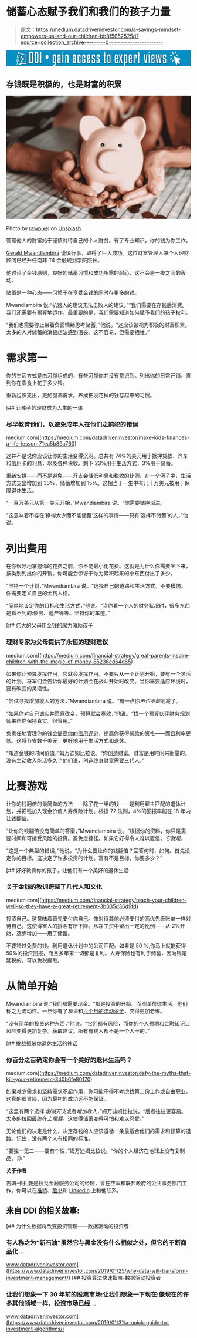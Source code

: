 # 储蓄心态赋予我们和我们的孩子力量

> 原文：<https://medium.datadriveninvestor.com/a-savings-mindset-empowers-us-and-our-children-bb8f5652525d?source=collection_archive---------0----------------------->

[![](img/26f4cbdd7af11bf2fd8afa11d1c8eace.png)](http://www.track.datadriveninvestor.com/1B9E)

## 存钱既是积极的，也是财富的积累

![](img/dfce8e79b78b7559be355b7d4c057ca2.png)

Photo by [rawpixel](https://unsplash.com/@rawpixel?utm_source=medium&utm_medium=referral) on [Unsplash](https://unsplash.com?utm_source=medium&utm_medium=referral)

管理他人的财富始于谨慎对待自己的个人财务。有了专业知识，你的钱为你工作。

[Gerald Mwandiambira](https://twitter.com/askgeraldcfp) 谨慎行事，取得了巨大成功。这位财富管理人兼个人理财顾问已经升任南非 T4 金融规划学院院长。

他讨论了金钱原则，良好的储蓄习惯和成功所需的耐心，这不会是一夜之间的轰动。

储蓄是一种心态——习惯于在享受金钱的同时存更多的钱。

Mwandiambira 说:“机器人的建议无法击败人的建议。”“我们需要在存钱后消费。我们还需要有预算地运作。最重要的是，我们需要知道如何赋予我们的孩子权利。

“我们也需要停止带着负面情绪思考储蓄，”他说。“这应该被视为积极的财富积累。太多的人对储蓄的消极想法感到沮丧。这不容易，但需要牺牲。”

# 需求第一

你的生活方式是由习惯组成的，有些习惯你并没有意识到。列出你的日常开销，直到你在零食上花了多少钱。

重新组织支出，更加强调需求。养成把没花掉的钱存起来的习惯。

[](https://medium.com/datadriveninvestor/make-kids-finances-a-life-lesson-71ea5b89a760) [## 让孩子的理财成为人生的一课

### 尽早教育他们，以避免成年人在他们之前犯的错误

medium.com](https://medium.com/datadriveninvestor/make-kids-finances-a-life-lesson-71ea5b89a760) 

这并不是说你应该让你的生活变得沉闷。总共有 74%的美元用于抵押贷款、汽车和信用卡的利息，以及各种税收。剩下 23%用于生活方式，3%用于储蓄。

重新安排——而不是避免——开支会降低利息和税收的比例。在一个例子中，生活方式支出增加到 33%，储蓄增加到 15%。这相当于一生中有几十万美元被用于保障退休生活。

“一百万美元从第一美元开始，”Mwandiambira 说。“你需要循序渐进。

“这意味着不存在‘挣得太少而不能储蓄’这样的事情——只有‘选择不储蓄’的人，”他说。

# 列出费用

在你很好地掌握你的花费之前，你不能最小化花费。这就是为什么你需要坐下来，按类别列出你的开销。你可能会惊讶于你为累积起来的小东西付出了多少。

“坚持一个计划，”Mwandiambira 说。“选择自己的道路和生活方式。不要模仿。你需要定义自己的金钱人格。

“简单地设定你的目标和生活方式，”他说。“当你看一个人的财务状况时，很多东西是看不到的:债务、遗产等等。坚持你的车道。”

[](https://medium.com/financial-strategy/great-parents-inspire-children-with-the-magic-of-money-85236cd64d65) [## 伟大的父母用金钱的魔力激励孩子

### 理财专家为父母提供了永恒的理财建议

medium.com](https://medium.com/financial-strategy/great-parents-inspire-children-with-the-magic-of-money-85236cd64d65) 

如果你让预算发挥作用，它就会发挥作用。不要只从一个计划开始，要有一个灵活的计划。将军们会告诉你最好的计划会在战斗开始时改变。当你需要适应环境时，要有改变的灵活性。

“尝试寻找增加收入的方法，”Mwandiambira 说。“有一点你*再也不能*削减了。

“如果你对自己诚实并愿意改变，预算就会奏效，”他说。“找一个预算伙伴财务规划师来帮你保持真实。很管用。”

负责任地管理你的钱会[提高你的信用评分](https://medium.com/@JKatzaman/know-the-score-be-a-credit-to-yourself-143fd1b30025)，提高你获得贷款的资格——而且利率更低。这将节省数千美元，更好地用于生活方式和退休。

“知道金钱的时间价值，”姆万迪姆比拉说。“你创造财富。财富是用时间来衡量的。没有主动收入能活多久？他们说，创造终身财富需要三代人。”

# 比赛游戏

让你的钱翻倍的最简单的方法——除了花一半的钱——是利用雇主匹配的退休计划，并把钱加入现金价值人寿保险计划。根据 72 法则，4%的回报率能在 18 年内让钱翻倍。

“让你的钱翻倍没有简单的答案，”Mwandiambira 说。“根据你的资料，你只是需要时间和可接受风险的投资。避免走捷径。如果它好得令人难以置信，*它就是。*

“这是一个典型的错误，”他说。“为什么要让你的钱翻倍？回答何时，如何。首先设定你的目标。这决定了许多投资的计划。富有不是目标。你要多少？”

[](https://medium.com/financial-strategy/teach-your-children-well-so-they-have-a-great-retirement-3b035d36d9fd) [## 好好教育你的孩子，让他们有一个美好的退休生活

### 关于金钱的教训跨越了几代人和文化

medium.com](https://medium.com/financial-strategy/teach-your-children-well-so-they-have-a-great-retirement-3b035d36d9fd) 

投资自己。这意味着首先支付你自己。像对待其他必须支付的高优先级账单一样对待自己。这使得富人的排名有所下降。从净工资中留出一定的比例——从 2%开始，逐步增加——用于储蓄。

不要错过免费的钱。利用退休计划中的公司匹配。如果是 50 %,你马上就能获得 50%的投资回报，而且多年来一切都是复利。人寿保险也有利于储蓄，因为钱是延税的，可以免税提取。

# 从简单开始

Mwandiambira 说:“我们都需要现金。“那是投资的开始。而*现金*帮你生活。他们称之为流动性。一旦你有了*现金*和[六个月的流动资金](https://medium.com/@JKatzaman/have-an-emergency-fund-handy-just-in-case-f4ef32664dce)，变得更加老练。

“没有简单的投资这种东西，”他说。“它们都有风险，而你的个人预期和金融知识让风险变得更加复杂。获取建议。所有有钱人都不是一个人干的。”

[](https://medium.com/datadriveninvestor/defy-the-myths-that-kill-your-retirement-340b6fe80170) [## 挑战扼杀你退休生活的神话

### 你百分之百确定你会有一个美好的退休生活吗？

medium.com](https://medium.com/datadriveninvestor/defy-the-myths-that-kill-your-retirement-340b6fe80170) 

如果减少需求和坚持需求不起作用，你可能不得不考虑找第二份工作或自由职业，这真的很冒险，因为最初的成功远不能保证。

“这里有两个选择:*削减开支*或者*增加收入*，”姆万迪姆比拉说。“后者往往更容易。太多的拉回最终在*上需要*。这使得储蓄变得可怕和难以忍受。”

无论他们的决定是什么，决定存钱的人应该遵循一条最适合他们的需求和预算的道路。记住，没有两个人有相同的标准。

“要独一无二——要有个性，”姆万迪姆比拉说。“你的个人经济在地球上没有复制品。*你*.”

**关于作者**

吉姆·卡扎曼是拉戈金融服务公司的经理，曾在空军和联邦政府的公共事务部门工作。你可以在[推特](https://twitter.com/JKatzaman)、[脸书](https://www.facebook.com/jim.katzaman)和 [LinkedIn](https://www.linkedin.com/in/jim-katzaman-33641b21/) 上和他联系。

## 来自 DDI 的相关故事:

[](https://www.datadriveninvestor.com/2019/01/25/why-data-will-transform-investment-management/) [## 为什么数据将改变投资管理——数据驱动的投资者

### 有人称之为“新石油”虽然它与黑金没有什么相似之处，但它的不断商品化…

www.datadriveninvestor.com](https://www.datadriveninvestor.com/2019/01/25/why-data-will-transform-investment-management/) [](https://www.datadriveninvestor.com/2019/01/31/a-quick-guide-to-investment-algorithms/) [## 投资算法快速指南-数据驱动投资者

### 让我们想象一下 30 年前的股票市场:让我们想象一下现在:像现在的许多其他领域一样，投资市场已经…

www.datadriveninvestor.com](https://www.datadriveninvestor.com/2019/01/31/a-quick-guide-to-investment-algorithms/)